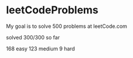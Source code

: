 # leetCodeProblems
My goal is to solve 500 problems at leetCode.com

solved 300/300 so far

168 easy
123 medium
9 hard
